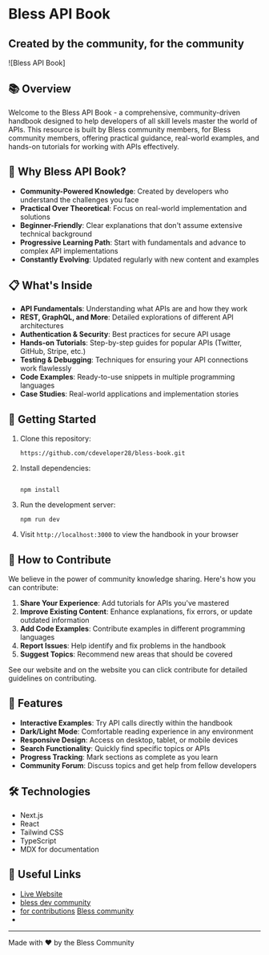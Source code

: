 # Bless API Book

## Created by the community, for the community

![Bless API Book]

## 📚 Overview

Welcome to the Bless API Book - a comprehensive, community-driven handbook designed to help developers of all skill levels master the world of APIs. This resource is built by Bless community members, for Bless community members, offering practical guidance, real-world examples, and hands-on tutorials for working with APIs effectively.

## 🌟 Why Bless API Book?

- **Community-Powered Knowledge**: Created by developers who understand the challenges you face
- **Practical Over Theoretical**: Focus on real-world implementation and solutions
- **Beginner-Friendly**: Clear explanations that don't assume extensive technical background
- **Progressive Learning Path**: Start with fundamentals and advance to complex API implementations
- **Constantly Evolving**: Updated regularly with new content and examples

## 📋 What's Inside

- **API Fundamentals**: Understanding what APIs are and how they work
- **REST, GraphQL, and More**: Detailed explorations of different API architectures
- **Authentication & Security**: Best practices for secure API usage
- **Hands-on Tutorials**: Step-by-step guides for popular APIs (Twitter, GitHub, Stripe, etc.)
- **Testing & Debugging**: Techniques for ensuring your API connections work flawlessly
- **Code Examples**: Ready-to-use snippets in multiple programming languages
- **Case Studies**: Real-world applications and implementation stories

## 🚀 Getting Started

1. Clone this repository:
   ```
   https://github.com/cdeveloper28/bless-book.git
   ```

2. Install dependencies:
   ```
  
   npm install
   ```

3. Run the development server:
   ```
   npm run dev
   ```

4. Visit `http://localhost:3000` to view the handbook in your browser

## 🤝 How to Contribute

We believe in the power of community knowledge sharing. Here's how you can contribute:

1. **Share Your Experience**: Add tutorials for APIs you've mastered
2. **Improve Existing Content**: Enhance explanations, fix errors, or update outdated information
3. **Add Code Examples**: Contribute examples in different programming languages
4. **Report Issues**: Help identify and fix problems in the handbook
5. **Suggest Topics**: Recommend new areas that should be covered

See our website and  on the website you can click contribute for detailed guidelines on contributing.

## 📱 Features

- **Interactive Examples**: Try API calls directly within the handbook
- **Dark/Light Mode**: Comfortable reading experience in any environment
- **Responsive Design**: Access on desktop, tablet, or mobile devices
- **Search Functionality**: Quickly find specific topics or APIs
- **Progress Tracking**: Mark sections as complete as you learn
- **Community Forum**: Discuss topics and get help from fellow developers

## 🛠️ Technologies

- Next.js
- React
- Tailwind CSS
- TypeScript
- MDX for documentation

## 🔗 Useful Links

- [Live Website](https://bless.network)
- [bless dev community](https://discord.gg/UUG9t38R)
- [for contributions](https://discord.gg/UUG9t38R)
[Bless community](https://discord.com/invite/yXUWUzQU)
- 


---

Made with ❤️ by the Bless Community
